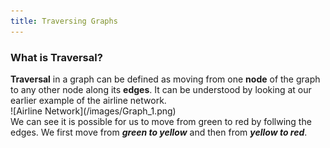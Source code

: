 ```yaml
---
title: Traversing Graphs
---
```


### What is Traversal?

<div style="text-justify">
<b>Traversal</b> in a graph can be defined as moving from one <b>node</b> of the graph to any other node along its <b>edges</b>. It can be understood by looking at our earlier example of the airline network.
</div>
![Airline Network](/images/Graph_1.png)
<div style="text-justify">
We can see it is possible for us to move from green to red by follwing the edges. We first move from <em><b>green to yellow</b></em> and then from <em><b>yellow to red</b></em>. 
</div>
